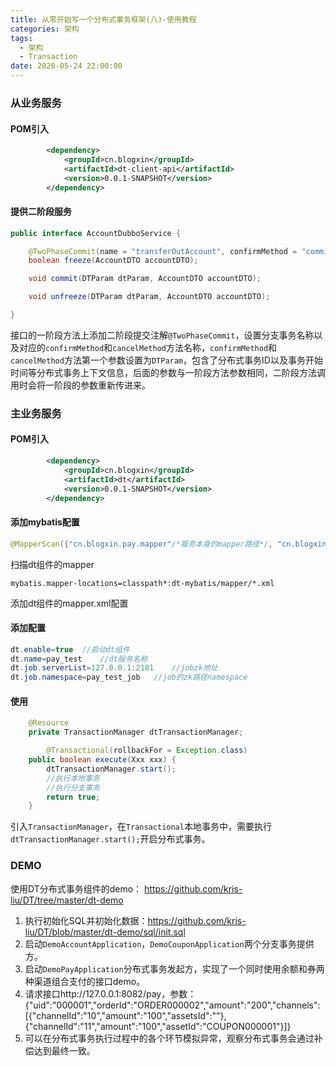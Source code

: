 ```yaml
---
title: 从零开始写一个分布式事务框架(八)-使用教程
categories: 架构
tags:
  - 架构
  - Transaction
date: 2020-05-24 22:00:00
---
```




### 从业务服务



#### POM引入

```xml
        <dependency>
            <groupId>cn.blogxin</groupId>
            <artifactId>dt-client-api</artifactId>
            <version>0.0.1-SNAPSHOT</version>
        </dependency>
```

<!--more-->



#### 提供二阶段服务

```java
public interface AccountDubboService {

    @TwoPhaseCommit(name = "transferOutAccount", confirmMethod = "commit", cancelMethod = "unfreeze")
    boolean freeze(AccountDTO accountDTO);

    void commit(DTParam dtParam, AccountDTO accountDTO);

    void unfreeze(DTParam dtParam, AccountDTO accountDTO);

}
```

接口的一阶段方法上添加二阶段提交注解`@TwoPhaseCommit`，设置分支事务名称以及对应的`confirmMethod`和`cancelMethod`方法名称，`confirmMethod`和`cancelMethod`方法第一个参数设置为`DTParam`，包含了分布式事务ID以及事务开始时间等分布式事务上下文信息，后面的参数与一阶段方法参数相同，二阶段方法调用时会将一阶段的参数重新传进来。



### 主业务服务



#### POM引入

```xml
        <dependency>
            <groupId>cn.blogxin</groupId>
            <artifactId>dt</artifactId>
            <version>0.0.1-SNAPSHOT</version>
        </dependency>
```



#### 添加mybatis配置

```java
@MapperScan({"cn.blogxin.pay.mapper"/*服务本身的mapper路径*/, "cn.blogxin.dt.log.repository.mybatis.mapper"})
```

扫描dt组件的mapper

```
mybatis.mapper-locations=classpath*:dt-mybatis/mapper/*.xml
```

添加dt组件的mapper.xml配置



#### 添加配置

```java
dt.enable=true	//启动dt组件
dt.name=pay_test	//dt服务名称
dt.job.serverList=127.0.0.1:2181	//jobzk地址
dt.job.namespace=pay_test_job	//job的zk路径namespace
```



#### 使用

```java
    @Resource
    private TransactionManager dtTransactionManager;

		@Transactional(rollbackFor = Exception.class)
    public boolean execute(Xxx xxx) {
        dtTransactionManager.start();
      	//执行本地事务
      	//执行分支事务
        return true;
    }
```

引入`TransactionManager`，在`Transactional`本地事务中，需要执行`dtTransactionManager.start();`开启分布式事务。





### DEMO

使用DT分布式事务组件的demo： https://github.com/kris-liu/DT/tree/master/dt-demo



1. 执行初始化SQL并初始化数据：https://github.com/kris-liu/DT/blob/master/dt-demo/sql/init.sql
2. 启动`DemoAccountApplication`，`DemoCouponApplication`两个分支事务提供方。
3. 启动`DemoPayApplication`分布式事务发起方，实现了一个同时使用余额和券两种渠道组合支付的接口demo。
4. 请求接口http://127.0.0.1:8082/pay，参数：{"uid":"000001","orderId":"ORDER000002","amount":"200","channels":[{"channelId":"10","amount":"100","assetsId":""},{"channelId":"11","amount":"100","assetId":"COUPON000001"}]}
5. 可以在分布式事务执行过程中的各个环节模拟异常，观察分布式事务会通过补偿达到最终一致。



